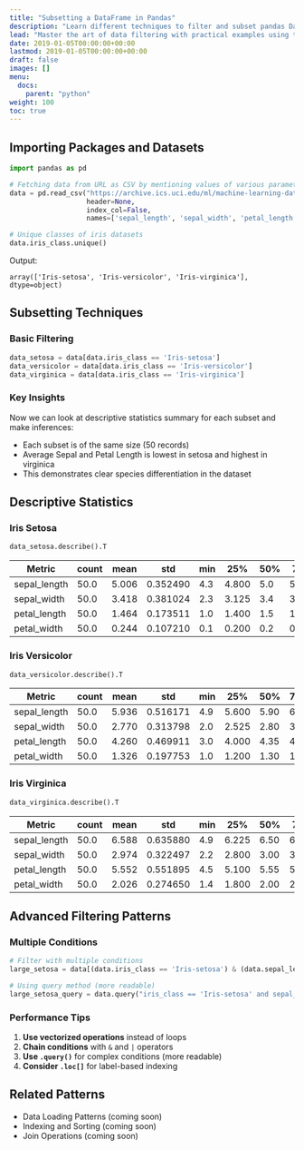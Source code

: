 ```yaml
---
title: "Subsetting a DataFrame in Pandas"
description: "Learn different techniques to filter and subset pandas DataFrames efficiently"
lead: "Master the art of data filtering with practical examples using the Iris dataset"
date: 2019-01-05T00:00:00+00:00
lastmod: 2019-01-05T00:00:00+00:00
draft: false
images: []
menu:
  docs:
    parent: "python"
weight: 100
toc: true
---
```


## Importing Packages and Datasets

```python
import pandas as pd

# Fetching data from URL as CSV by mentioning values of various parameters
data = pd.read_csv("https://archive.ics.uci.edu/ml/machine-learning-databases/iris/iris.data",
                   header=None,
                   index_col=False,
                   names=['sepal_length', 'sepal_width', 'petal_length', 'petal_width', 'iris_class'])

# Unique classes of iris datasets
data.iris_class.unique()
```

Output:
```
array(['Iris-setosa', 'Iris-versicolor', 'Iris-virginica'], dtype=object)
```

## Subsetting Techniques

### Basic Filtering

```python
data_setosa = data[data.iris_class == 'Iris-setosa']
data_versicolor = data[data.iris_class == 'Iris-versicolor']
data_virginica = data[data.iris_class == 'Iris-virginica']
```

### Key Insights

Now we can look at descriptive statistics summary for each subset and make inferences:

- Each subset is of the same size (50 records)
- Average Sepal and Petal Length is lowest in setosa and highest in virginica
- This demonstrates clear species differentiation in the dataset

## Descriptive Statistics

### Iris Setosa

```python
data_setosa.describe().T
```

| Metric | count | mean | std | min | 25% | 50% | 75% | max |
|--------|-------|------|-----|-----|-----|-----|-----|-----|
| sepal_length | 50.0 | 5.006 | 0.352490 | 4.3 | 4.800 | 5.0 | 5.200 | 5.8 |
| sepal_width | 50.0 | 3.418 | 0.381024 | 2.3 | 3.125 | 3.4 | 3.675 | 4.4 |
| petal_length | 50.0 | 1.464 | 0.173511 | 1.0 | 1.400 | 1.5 | 1.575 | 1.9 |
| petal_width | 50.0 | 0.244 | 0.107210 | 0.1 | 0.200 | 0.2 | 0.300 | 0.6 |

### Iris Versicolor

```python
data_versicolor.describe().T
```

| Metric | count | mean | std | min | 25% | 50% | 75% | max |
|--------|-------|------|-----|-----|-----|-----|-----|-----|
| sepal_length | 50.0 | 5.936 | 0.516171 | 4.9 | 5.600 | 5.90 | 6.3 | 7.0 |
| sepal_width | 50.0 | 2.770 | 0.313798 | 2.0 | 2.525 | 2.80 | 3.0 | 3.4 |
| petal_length | 50.0 | 4.260 | 0.469911 | 3.0 | 4.000 | 4.35 | 4.6 | 5.1 |
| petal_width | 50.0 | 1.326 | 0.197753 | 1.0 | 1.200 | 1.30 | 1.5 | 1.8 |

### Iris Virginica

```python
data_virginica.describe().T
```

| Metric | count | mean | std | min | 25% | 50% | 75% | max |
|--------|-------|------|-----|-----|-----|-----|-----|-----|
| sepal_length | 50.0 | 6.588 | 0.635880 | 4.9 | 6.225 | 6.50 | 6.900 | 7.9 |
| sepal_width | 50.0 | 2.974 | 0.322497 | 2.2 | 2.800 | 3.00 | 3.175 | 3.8 |
| petal_length | 50.0 | 5.552 | 0.551895 | 4.5 | 5.100 | 5.55 | 5.875 | 6.9 |
| petal_width | 50.0 | 2.026 | 0.274650 | 1.4 | 1.800 | 2.00 | 2.300 | 2.5 |

## Advanced Filtering Patterns

### Multiple Conditions

```python
# Filter with multiple conditions
large_setosa = data[(data.iris_class == 'Iris-setosa') & (data.sepal_length > 5.0)]

# Using query method (more readable)
large_setosa_query = data.query("iris_class == 'Iris-setosa' and sepal_length > 5.0")
```

### Performance Tips

1. **Use vectorized operations** instead of loops
2. **Chain conditions** with `&` and `|` operators
3. **Use `.query()`** for complex conditions (more readable)
4. **Consider `.loc[]`** for label-based indexing

## Related Patterns

- Data Loading Patterns (coming soon)
- Indexing and Sorting (coming soon)
- Join Operations (coming soon)